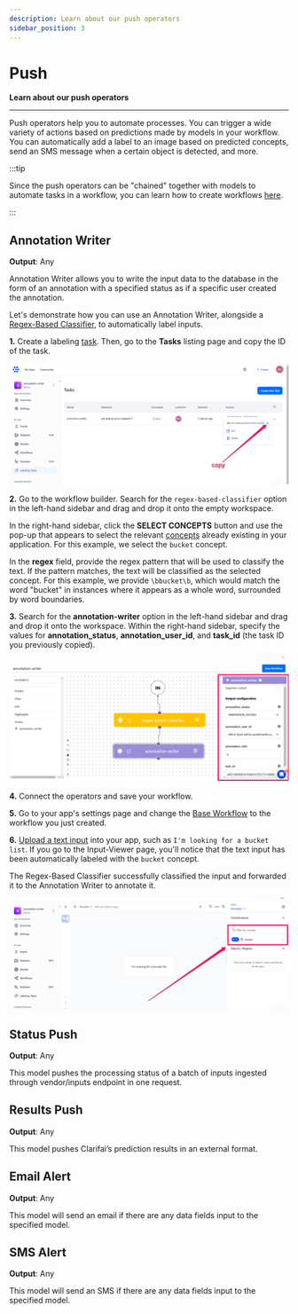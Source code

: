 ```yaml
---
description: Learn about our push operators
sidebar_position: 3
---
```


# Push

**Learn about our push operators**
<hr />

Push operators help you to automate processes. You can trigger a wide variety of actions based on predictions made by models in your workflow. You can automatically add a label to an image based on predicted concepts, send an SMS message when a certain object is detected, and more.

:::tip

Since the push operators can be "chained" together with models to automate tasks in a workflow, you can learn how to create workflows [here](https://docs.clarifai.com/portal-guide/workflows/input-nodes#create-your-workflow). 

:::

## Annotation Writer 

**Output**: Any

Annotation Writer allows you to write the input data to the database in the form of an annotation with a specified status as if a specific user created the annotation. 

Let's demonstrate how you can use an Annotation Writer, alongside a [Regex-Based Classifier](https://docs.clarifai.com/portal-guide/model/agent-system-operators/algorithmic-predict/#regex-based-classifier), to automatically label inputs.

**1.** Create a labeling [task](https://docs.clarifai.com/portal-guide/annotate/create-a-task). Then, go to the **Tasks** listing page and copy the ID of the task. 

![](/img/others/annotation_writer_1.png)

**2.** Go to the workflow builder. Search for the `regex-based-classifier` option in the left-hand sidebar and drag and drop it onto the empty workspace.

In the right-hand sidebar, click the **SELECT CONCEPTS** button and use the pop-up that appears to select the relevant [concepts](https://docs.clarifai.com/portal-guide/concepts/create-get-update-delete) already existing in your application. For this example, we select the `bucket` concept. 

In the **regex** field, provide the regex pattern that will be used to classify the text. If the pattern matches, the text will be classified as the selected concept. For this example, we provide `\bbucket\b`, which would match the word "bucket" in instances where it appears as a whole word, surrounded by word boundaries.

**3.** Search for the **annotation-writer** option in the left-hand sidebar and drag and drop it onto the workspace. Within the right-hand sidebar, specify the values for **annotation_status**, **annotation_user_id**, and **task_id** (the task ID you previously copied). 

![](/img/others/annotation_writer_2.png)

**4.** Connect the operators and save your workflow. 

**5.** Go to your app's settings page and change the [Base Workflow](https://docs.clarifai.com/portal-guide/workflows/base-workflows/) to the workflow you just created. 

**6.** [Upload a text input](https://docs.clarifai.com/portal-guide/data/#upload-inputs) into your app, such as `I'm looking for a bucket list`. If you go to the Input-Viewer page, you'll notice that the text input has been automatically labeled with the `bucket` concept. 

The Regex-Based Classifier successfully classified the input and forwarded it to the Annotation Writer to annotate it. 

![](/img/others/annotation_writer_3.png)

## Status Push 

**Output**: Any

This model pushes the processing status of a batch of inputs ingested through vendor/inputs endpoint in one request.

## Results Push 

**Output**: Any

This model pushes Clarifai’s prediction results in an external format.

## Email Alert

**Output**: Any

This model will send an email if there are any data fields input to the specified model.

## SMS Alert 

**Output**: Any

This model will send an SMS if there are any data fields input to the specified model.
